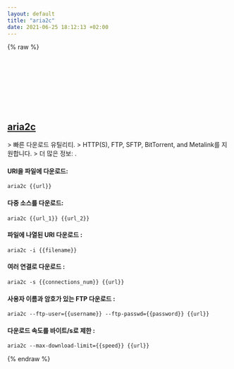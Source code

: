 ```yaml
---
layout: default
title: "aria2c"
date: 2021-06-25 18:12:13 +02:00
---
```

{% raw %}
<h2 id="aria2c">
  <a href="/ko/common/aria2c.html">aria2c</a> <a href="#aria2c"><svg class="icon">
    <use href="/assets/images/unicode_sprite.svg#link" />
  </svg></a>
</h2>
> 빠른 다운로드 유틸리티.
> HTTP(S), FTP, SFTP, BitTorrent, and Metalink를 지원합니다.
> 더 많은 정보: <https://aria2.github.io>.

#### URl을 파일에 다운로드:
```shell
aria2c {{url}}
```
#### 다중 소스를 다운로드:
```shell
aria2c {{url_1}} {{url_2}}
```
#### 파일에 나열된 URI 다운로드 :
```shell
aria2c -i {{filename}}
```
#### 여러 연결로 다운로드 :
```shell
aria2c -s {{connections_num}} {{url}}
```
#### 사용자 이름과 암호가 있는 FTP 다운로드 :
```shell
aria2c --ftp-user={{username}} --ftp-passwd={{password}} {{url}}
```
#### 다운로드 속도를 바이트/s로 제한 :
```shell
aria2c --max-download-limit={{speed}} {{url}}
```
{% endraw %}